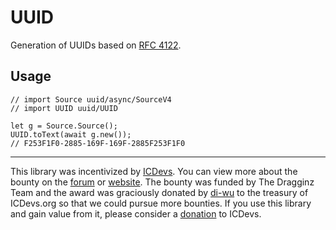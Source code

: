 # UUID

Generation of UUIDs based on [RFC 4122](https://datatracker.ietf.org/doc/html/rfc4122).

## Usage

```motoko
// import Source uuid/async/SourceV4
// import UUID uuid/UUID

let g = Source.Source();
UUID.toText(await g.new());
// F253F1F0-2885-169F-169F-2885F253F1F0
```

---

This library was incentivized by [ICDevs](https://ICDevs.org).  You can view more about the bounty on the [forum](https://forum.dfinity.org/t/icdevs-org-bounty-4-uuid-motoko-library/8648) or [website](https://icdevs.org/bounties/2021/11/17/UUID-motoko-library.html). The bounty was funded by The Dragginz Team and the award was graciously donated by [di-wu](https://github.com/di-wu) to the treasury of ICDevs.org so that we could pursue more bounties. If you use this library and gain value from it, please consider a [donation](https://icdevs.org/donations.html) to ICDevs.
